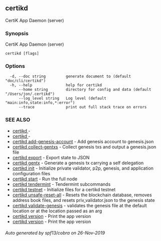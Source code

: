 ## certikd

CertiK App Daemon (server)

### Synopsis

CertiK App Daemon (server)

```
certikd [flags]
```

### Options

```
  -d, --doc string         generate document to (default "doc/cli/certikd")
  -h, --help               help for certikd
      --home string        directory for config and data (default "/Users/jon/.certikd")
      --log_level string   Log level (default "main:info,state:info,*:error")
      --trace              print out full stack trace on errors
```

### SEE ALSO

* [certikd ](certikd_.md)	 - 
* [certikd ](certikd_.md)	 - 
* [certikd add-genesis-account](certikd_add-genesis-account.md)	 - Add genesis account to genesis.json
* [certikd collect-gentxs](certikd_collect-gentxs.md)	 - Collect genesis txs and output a genesis.json file
* [certikd export](certikd_export.md)	 - Export state to JSON
* [certikd gentx](certikd_gentx.md)	 - Generate a genesis tx carrying a self delegation
* [certikd init](certikd_init.md)	 - Initialize private validator, p2p, genesis, and application configuration files
* [certikd start](certikd_start.md)	 - Run the full node
* [certikd tendermint](certikd_tendermint.md)	 - Tendermint subcommands
* [certikd testnet](certikd_testnet.md)	 - Initialize files for a certikd testnet
* [certikd unsafe-reset-all](certikd_unsafe-reset-all.md)	 - Resets the blockchain database, removes address book files, and resets priv_validator.json to the genesis state
* [certikd validate-genesis](certikd_validate-genesis.md)	 - validates the genesis file at the default location or at the location passed as an arg
* [certikd version](certikd_version.md)	 - Print the app version
* [certikd version](certikd_version.md)	 - Print the app version

###### Auto generated by spf13/cobra on 26-Nov-2019

